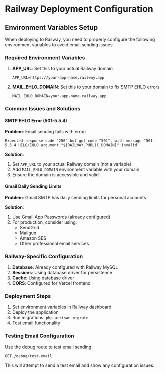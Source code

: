 # Railway Deployment Configuration

## Environment Variables Setup

When deploying to Railway, you need to properly configure the following environment variables to avoid email sending issues:

### Required Environment Variables

1. **APP_URL**: Set this to your actual Railway domain
   ```
   APP_URL=https://your-app-name.railway.app
   ```
   
2. **MAIL_EHLO_DOMAIN**: Set this to your domain to fix SMTP EHLO errors
   ```
   MAIL_EHLO_DOMAIN=your-app-name.railway.app
   ```

### Common Issues and Solutions

#### SMTP EHLO Error (501-5.5.4)
**Problem**: Email sending fails with error:
```
Expected response code "250" but got code "501", with message "501-5.5.4 HELO/EHLO argument "${RAILWAY_PUBLIC_DOMAIN}" invalid
```

**Solution**: 
1. Set `APP_URL` to your actual Railway domain (not a variable)
2. Add `MAIL_EHLO_DOMAIN` environment variable with your domain
3. Ensure the domain is accessible and valid

#### Gmail Daily Sending Limits
**Problem**: Gmail SMTP has daily sending limits for personal accounts

**Solution**: 
1. Use Gmail App Passwords (already configured)
2. For production, consider using:
   - SendGrid
   - Mailgun
   - Amazon SES
   - Other professional email services

### Railway-Specific Configuration

1. **Database**: Already configured with Railway MySQL
2. **Sessions**: Using database driver for persistence
3. **Cache**: Using database driver
4. **CORS**: Configured for Vercel frontend

### Deployment Steps

1. Set environment variables in Railway dashboard
2. Deploy the application
3. Run migrations: `php artisan migrate`
4. Test email functionality

### Testing Email Configuration

Use the debug route to test email sending:
```
GET /debug/test-email
```

This will attempt to send a test email and show any configuration issues.